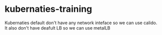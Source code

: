 # kubernaties-training

Kubernaties default don't have any network inteface so we can use calido.
It also don't have deafult LB so we can use metalLB
